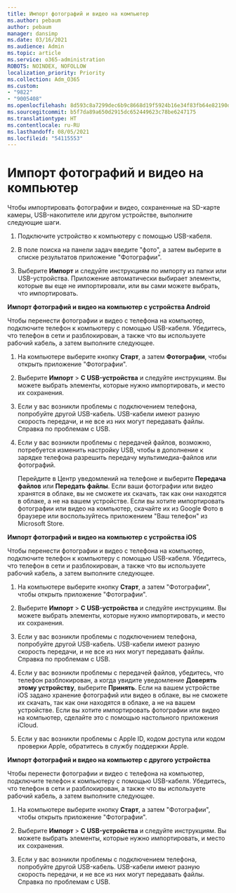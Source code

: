 ```yaml
---
title: Импорт фотографий и видео на компьютер
ms.author: pebaum
author: pebaum
manager: dansimp
ms.date: 03/16/2021
ms.audience: Admin
ms.topic: article
ms.service: o365-administration
ROBOTS: NOINDEX, NOFOLLOW
localization_priority: Priority
ms.collection: Adm_O365
ms.custom:
- "9822"
- "9005408"
ms.openlocfilehash: 8d593c8a7299dec6b9c8668d19f5924b16e34f83fb64e82190dcf4d2666fecb6
ms.sourcegitcommit: b5f7da89a650d2915dc652449623c78be6247175
ms.translationtype: HT
ms.contentlocale: ru-RU
ms.lasthandoff: 08/05/2021
ms.locfileid: "54115553"
---
```

# <a name="import-photos-and-videos-to-your-pc"></a>Импорт фотографий и видео на компьютер

Чтобы импортировать фотографии и видео, сохраненные на SD-карте камеры, USB-накопителе или другом устройстве, выполните следующие шаги.

1. Подключите устройство к компьютеру с помощью USB-кабеля.

1. В поле поиска на панели задач введите "фото", а затем выберите в списке результатов приложение "Фотографии".

1. Выберите **Импорт** и следуйте инструкциям по импорту из папки или USB-устройства. Приложение автоматически выбирает элементы, которые вы еще не импортировали, или вы сами можете выбрать, что импортировать.

**Импорт фотографий и видео на компьютер с устройства Android**

Чтобы перенести фотографии и видео с телефона на компьютер, подключите телефон к компьютеру с помощью USB-кабеля. Убедитесь, что телефон в сети и разблокирован, а также что вы используете рабочий кабель, а затем выполните следующее.

1. На компьютере выберите кнопку **Старт**, а затем **Фотографии**, чтобы открыть приложение "Фотографии".

1. Выберите **Импорт** > **С USB-устройства** и следуйте инструкциям. Вы можете выбрать элементы, которые нужно импортировать, и место их сохранения.

1. Если у вас возникли проблемы с подключением телефона, попробуйте другой USB-кабель. USB-кабели имеют разную скорость передачи, и не все из них могут передавать файлы. Справка по проблемам с USB.

1. Если у вас возникли проблемы с передачей файлов, возможно, потребуется изменить настройку USB, чтобы в дополнение к зарядке телефона разрешить передачу мультимедиа-файлов или фотографий. 

    Перейдите в Центр уведомлений на телефоне и выберите **Передача файлов** или **Передать файлы**. Если ваши фотографии или видео хранятся в облаке, вы не сможете их скачать, так как они находятся в облаке, а не на вашем устройстве. Если вы хотите импортировать фотографии или видео на компьютер, скачайте их из Google Фото в браузере или воспользуйтесь приложением "Ваш телефон" из Microsoft Store.

**Импорт фотографий и видео на компьютер с устройства iOS**

Чтобы перенести фотографии и видео с телефона на компьютер, подключите телефон к компьютеру с помощью USB-кабеля. Убедитесь, что телефон в сети и разблокирован, а также что вы используете рабочий кабель, а затем выполните следующее.

1. На компьютере выберите кнопку **Старт**, а затем "Фотографии", чтобы открыть приложение "Фотографии".

1. Выберите **Импорт** > **С USB-устройства** и следуйте инструкциям. Вы можете выбрать элементы, которые нужно импортировать, и место их сохранения.

1. Если у вас возникли проблемы с подключением телефона, попробуйте другой USB-кабель. USB-кабели имеют разную скорость передачи, и не все из них могут передавать файлы. Справка по проблемам с USB.

1. Если у вас возникли проблемы с передачей файлов, убедитесь, что телефон разблокирован, а когда увидите уведомление **Доверять этому устройству**, выберите **Принять**. Если на вашем устройстве iOS задано хранение фотографий или видео в облаке, вы не сможете их скачать, так как они находятся в облаке, а не на вашем устройстве. Если вы хотите импортировать фотографии или видео на компьютер, сделайте это с помощью настольного приложения iCloud.

1. Если у вас возникли проблемы с Apple ID, кодом доступа или кодом проверки Apple, обратитесь в службу поддержки Apple.

**Импорт фотографий и видео на компьютер с другого устройства**

Чтобы перенести фотографии и видео с телефона на компьютер, подключите телефон к компьютеру с помощью USB-кабеля. Убедитесь, что телефон в сети и разблокирован, а также что вы используете рабочий кабель, а затем выполните следующее.

1. На компьютере выберите кнопку **Старт**, а затем "Фотографии", чтобы открыть приложение "Фотографии".

1. Выберите **Импорт** > **С USB-устройства** и следуйте инструкциям. Вы можете выбрать элементы, которые нужно импортировать, и место их сохранения.

1. Если у вас возникли проблемы с подключением телефона, попробуйте другой USB-кабель. USB-кабели имеют разную скорость передачи, и не все из них могут передавать файлы. Справка по проблемам с USB.


